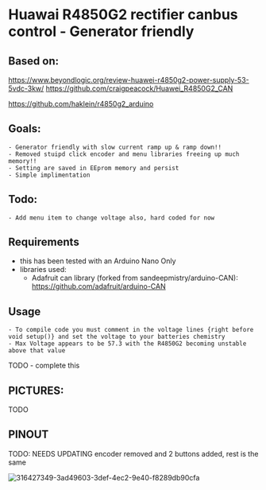 # Huawai R4850G2 rectifier canbus control - Generator friendly

  ## Based on:

   https://www.beyondlogic.org/review-huawei-r4850g2-power-supply-53-5vdc-3kw/
   https://github.com/craigpeacock/Huawei_R4850G2_CAN

   https://github.com/haklein/r4850g2_arduino

  ## Goals:
    - Generator friendly with slow current ramp up & ramp down!!
    - Removed stuipd click encoder and menu libraries freeing up much memory!!
    - Setting are saved in EEprom memory and persist
    - Simple implimentation

  ## Todo:
    - Add menu item to change voltage also, hard coded for now
  
  ## Requirements 
   
   - this has been tested with an Arduino Nano Only
   - libraries used:
      * Adafruit can library (forked from sandeepmistry/arduino-CAN):
        https://github.com/adafruit/arduino-CAN



  ## Usage

    - To compile code you must comment in the voltage lines {right before void setup()} and set the voltage to your batteries chemistry
    - Max Voltage appears to be 57.3 with the R4850G2 becoming unstable above that value
TODO
    - complete this

      
  ## PICTURES:

TODO


  ## PINOUT

 TODO: NEEDS UPDATING encoder removed and 2 buttons added, rest is the same

  ![316427349-3ad49603-3def-4ec2-9e40-f8289db90cfa](https://github.com/haklein/r4850g2_arduino/assets/4569994/0a200d5f-f5de-4887-b59d-5bd5942bd7a0)
